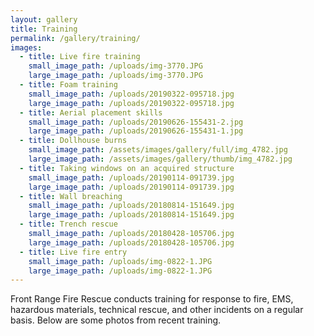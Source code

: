 ```yaml
---
layout: gallery
title: Training
permalink: /gallery/training/
images:
  - title: Live fire training
    small_image_path: /uploads/img-3770.JPG
    large_image_path: /uploads/img-3770.JPG
  - title: Foam training
    small_image_path: /uploads/20190322-095718.jpg
    large_image_path: /uploads/20190322-095718.jpg
  - title: Aerial placement skills
    small_image_path: /uploads/20190626-155431-2.jpg
    large_image_path: /uploads/20190626-155431-1.jpg
  - title: Dollhouse burns
    small_image_path: /assets/images/gallery/full/img_4782.jpg
    large_image_path: /assets/images/gallery/thumb/img_4782.jpg
  - title: Taking windows on an acquired structure
    small_image_path: /uploads/20190114-091739.jpg
    large_image_path: /uploads/20190114-091739.jpg
  - title: Wall breaching
    small_image_path: /uploads/20180814-151649.jpg
    large_image_path: /uploads/20180814-151649.jpg
  - title: Trench rescue
    small_image_path: /uploads/20180428-105706.jpg
    large_image_path: /uploads/20180428-105706.jpg
  - title: Live fire entry
    small_image_path: /uploads/img-0822-1.JPG
    large_image_path: /uploads/img-0822-1.JPG
---
```


Front Range Fire Rescue conducts training for response to fire, EMS, hazardous materials, technical rescue, and other incidents on a regular basis. Below are some photos from recent training.

&nbsp;